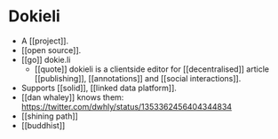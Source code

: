 # Dokieli

- A [[project]].
- [[open source]].
- [[go]] dokie.li
  - [[quote]] dokieli is a clientside editor for [[decentralised]] article [[publishing]], [[annotations]] and [[social interactions]].
-  Supports [[solid]], [[linked data platform]].
- [[dan whaley]] knows them: https://twitter.com/dwhly/status/1353362456404344834
- [[shining path]]
- [[buddhist]]

